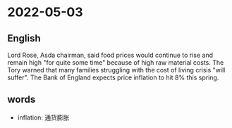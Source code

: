 # 2022-05-03

## English
Lord Rose, Asda chairman, said food 
prices would continue to rise and remain
high "for quite some time" because of high
raw material costs. The Tory warned that
many families struggling with the cost of 
living crisis "will suffer". The Bank of 
England expects price inflation to hit 8% this spring.


## words
* inflation: 通货膨胀